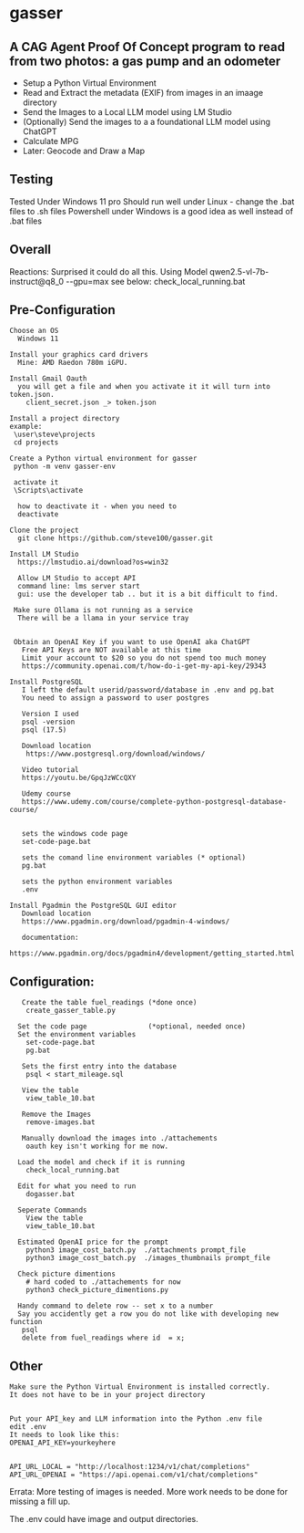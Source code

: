 # gasser 

## A CAG Agent Proof Of Concept program to read from two photos: a gas pump and an odometer
   
-  Setup a Python Virtual Environment
-  Read and Extract the metadata (EXIF) from images in an imaage directory
-  Send the Images to a Local LLM model using LM Studio 
-  (Optionally) Send the images to a a foundational LLM model using ChatGPT
-  Calculate MPG
-  Later:  Geocode and Draw a Map

## Testing
Tested Under Windows 11 pro
Should run well under Linux - change the .bat files to .sh files
Powershell under Windows is a good idea as well instead of .bat files



## Overall
Reactions: 
Surprised it could do all this.
   Using Model qwen2.5-vl-7b-instruct@q8_0 --gpu=max 
   see below: check_local_running.bat 

## Pre-Configuration

```
Choose an OS
  Windows 11 

Install your graphics card drivers
  Mine: AMD Raedon 780m iGPU.

Install Gmail Oauth
  you will get a file and when you activate it it will turn into token.json.
    client_secret.json _> token.json  

Install a project directory
example:
 \user\steve\projects
 cd projects
 
Create a Python virtual environment for gasser 
 python -m venv gasser-env

 activate it
 \Scripts\activate

  how to deactivate it - when you need to 
  deactivate

Clone the project
  git clone https://github.com/steve100/gasser.git

Install LM Studio
  https://lmstudio.ai/download?os=win32

  Allow LM Studio to accept API
  command line: lms server start
  gui: use the developer tab .. but it is a bit difficult to find.

 Make sure Ollama is not running as a service
  There will be a llama in your service tray 

 
 Obtain an OpenAI Key if you want to use OpenAI aka ChatGPT
   Free API Keys are NOT available at this time 
   Limit your account to $20 so you do not spend too much money
   https://community.openai.com/t/how-do-i-get-my-api-key/29343

Install PostgreSQL 
   I left the default userid/password/database in .env and pg.bat
   You need to assign a password to user postgres

   Version I used
   psql -version
   psql (17.5)

   Download location
    https://www.postgresql.org/download/windows/

   Video tutorial
   https://youtu.be/GpqJzWCcQXY

   Udemy course
   https://www.udemy.com/course/complete-python-postgresql-database-course/
    

   sets the windows code page
   set-code-page.bat 
   
   sets the comand line environment variables (* optional)
   pg.bat
   
   sets the python environment variables
   .env

Install Pgadmin the PostgreSQL GUI editor
   Download location
   https://www.pgadmin.org/download/pgadmin-4-windows/

   documentation:
   https://www.pgadmin.org/docs/pgadmin4/development/getting_started.html
```

## Configuration:
```
   Create the table fuel_readings (*done once)
    create_gasser_table.py

  Set the code page               (*optional, needed once)
  Set the environment variables
    set-code-page.bat
    pg.bat

   Sets the first entry into the database
    psql < start_mileage.sql

   View the table
    view_table_10.bat  

   Remove the Images
    remove-images.bat

   Manually download the images into ./attachements
    oauth key isn't working for me now.

  Load the model and check if it is running
    check_local_running.bat

  Edit for what you need to run
    dogasser.bat

  Seperate Commands
    View the table
    view_table_10.bat  

  Estimated OpenAI price for the prompt
    python3 image_cost_batch.py  ./attachments prompt_file
    python3 image_cost_batch.py  ./images_thumbnails prompt_file

  Check picture dimentions
    # hard coded to ./attachements for now
    python3 check_picture_dimentions.py 

  Handy command to delete row -- set x to a number
  Say you accidently get a row you do not like with developing new function
   psql
   delete from fuel_readings where id  = x; 
```

        




## Other
```
Make sure the Python Virtual Environment is installed correctly.
It does not have to be in your project directory


Put your API_key and LLM information into the Python .env file
edit .env
It needs to look like this:
OPENAI_API_KEY=yourkeyhere


API_URL_LOCAL = "http://localhost:1234/v1/chat/completions"
API_URL_OPENAI = "https://api.openai.com/v1/chat/completions"
```




Errata:
   More testing of images is needed.
   More work needs to be done for missing a fill up.


   The .env could have image and output directories.


```
